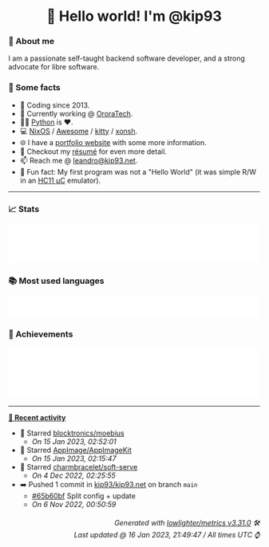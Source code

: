 <!-- README template, populated using this action:
     https://github.com/kip93/kip93/blob/main/.github/workflows/readme.yml. -->

<h1 align="center">👋 Hello world! I'm @kip93</h1> <!-- LOGIN => username -->

### 👤 About me

I am a passionate self-taught backend software developer, and a strong advocate for libre software.


### 💬 Some facts

* 📅 Coding since 2013.
* 💼 Currently working @ [OroraTech](https://ororatech.com/).
* 👨‍💻 [Python](https://github.com/search?q=user%3Akip93&l=python) is ❤️. <!-- LOGIN => username -->
* 💻 [NixOS](https://github.com/NixOS/) /
     [Awesome](https://github.com/awesomeWM/) /
     [kitty](https://github.com/kovidgoyal/kitty/) /
     [xonsh](https://github.com/xonsh/).
* 🌐 I have a [portfolio website](https://kip93.net/) with some more information.
* 📝 Checkout my [résumé](https://kip93.net/resume/) for even more detail.
* 📫 Reach me @ [leandro@kip93.net](mailto:leandro@kip93.net).
* 🎲 Fun fact: My first program was not a "Hello World" (it was simple R/W in an [HC11 µC](https://en.wikipedia.org/wiki/68HC11) emulator).


-----------------------------------------------------------------------------------------------------------------------


### 📈 Stats

![](./stats.svg)


### 📚 Most used languages <!-- by percentage, in decreasing order -->

![](./languages.svg)


### 🏅 Achievements

![](./achievements.svg)


-----------------------------------------------------------------------------------------------------------------------


**[📰 Recent activity](https://github.com/kip93)**
* 🌟 Starred [blocktronics/moebius](https://github.com/blocktronics/moebius)
  * *On 15 Jan 2023, 02:52:01*
* 🌟 Starred [AppImage/AppImageKit](https://github.com/AppImage/AppImageKit)
  * *On 15 Jan 2023, 02:15:47*
* 🌟 Starred [charmbracelet/soft-serve](https://github.com/charmbracelet/soft-serve)
  * *On 4 Dec 2022, 02:25:55*
* ➡️ Pushed 1 commit in [kip93/kip93.net](https://github.com/kip93/kip93.net) on branch `main`
  * [#65b60bf](https://github.com/kip93/kip93.net/commit/65b60bf) Split config + update
  * *On 6 Nov 2022, 00:50:59*
 <!-- Last activity -->


<h6 align="right"><em>
    Generated with <a href="https://github.com/lowlighter/metrics/tree/latest/">lowlighter/metrics v3.31.0</a> 🛠️<br> <!-- VERSION => MAJOR.minor.patch -->
    Last updated @ 16 Jan 2023, 21:49:47 / All times UTC ⌚ <!-- meta.generated => DD/MM/YYYY, hh:mm -->
</em></h6>
